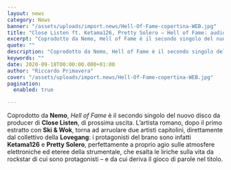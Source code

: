 ```yaml
---
layout: news
category: News
banner: "/assets/uploads/import.news/Hell-Of-Fame-copertina-WEB.jpg"
title: "Close Listen ft. Ketama126, Pretty Solero – Hell of Fame: audio"
excerpt: "Coprodotto da Nemo, Hell of Fame è il secondo singolo del nuovo disco da producer di Close Listen, di prossima uscita. L’artista romano, dopo il primo estratto con Ski & Wok, torna ad arruolare due artisti capitolini, direttamente dal collettivo della Lovegang: i protagonisti del brano sono infatti Ketama126 e Pretty Solero, perfettamente a proprio [&hellip"
quote: ""
description: "Coprodotto da Nemo, Hell of Fame è il secondo singolo del nuovo disco da producer di Close Listen, di prossima uscita. L’artista romano, dopo il primo estratto con Ski & Wok, torna ad arruolare due artisti capitolini, direttamente dal collettivo della Lovegang: i protagonisti del brano sono infatti Ketama126 e Pretty Solero, perfettamente a proprio [&hellip"
keywords: ""
date: 2020-09-18T00:00:00.000+01:00
author: "Riccardo Primavera"
cover: "/assets/uploads/import.news/Hell-Of-Fame-copertina-WEB.jpg"
pagination:
  enabled: true

---
```


Coprodotto da **Nemo**, _Hell of Fame_ è il secondo singolo del nuovo disco da producer di **Close Listen**, di prossima uscita. L’artista romano, dopo il primo estratto con **Ski & Wok**, torna ad arruolare due artisti capitolini, direttamente dal collettivo della **Lovegang**: i protagonisti del brano sono infatti **Ketama126** e **Pretty Solero**, perfettamente a proprio agio sulle atmosfere elettroniche ed eteree della strumentale, che esalta le liriche sulla vita da rockstar di cui sono protagonisti – e da cui deriva il gioco di parole nel titolo.